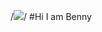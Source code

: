 /*<img src="https://media1.tenor.com/m/q6O7CPRIxsUAAAAC/misaka-mikoto-shirai-kuroko.gif"/>*/
#Hi I am Benny
<!--
**Bennys0/Bennys0** is a ✨ _special_ ✨ repository because its `README.md` (this file) appears on your GitHub profile.

Here are some ideas to get you started:

- 🔭 I’m currently working on ...
- 🌱 I’m currently learning ...
- 👯 I’m looking to collaborate on ...
- 🤔 I’m looking for help with ...
- 💬 Ask me about ...
- 📫 How to reach me: ...
- 😄 Pronouns: ...
- ⚡ Fun fact: ...
-->

